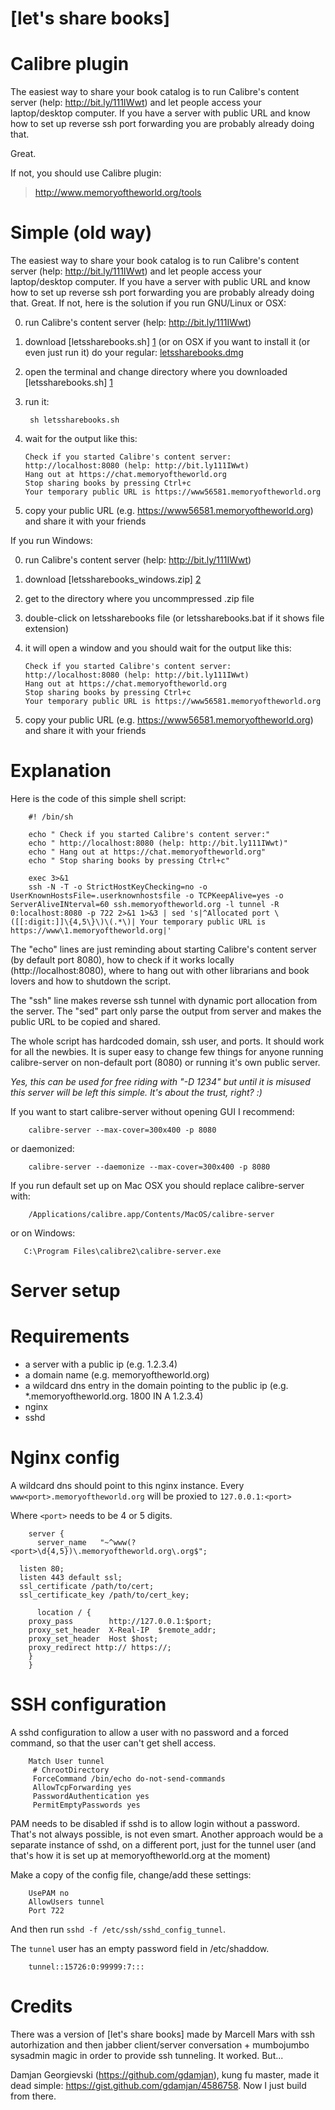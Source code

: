 [let's share books]
===================

Calibre plugin
======

The easiest way to share your book catalog is to run Calibre's content server (help: http://bit.ly/111IWwt) and let people access your laptop/desktop computer. If you have a server with public URL and know how to set up reverse ssh port forwarding you are probably already doing that.

Great.

If not, you should use Calibre plugin:

> http://www.memoryoftheworld.org/tools


Simple (old way)
======

The easiest way to share your book catalog is to run Calibre's content server (help: http://bit.ly/111IWwt) and let people access your laptop/desktop computer. If you have a server with public URL and know how to set up reverse ssh port forwarding you are probably already doing that. Great. If not, here is the solution if you run GNU/Linux or OSX:

 0. run Calibre's content server (help: http://bit.ly/111IWwt) 
 1. download [letssharebooks.sh] [1] (or on OSX if you want to install it (or even just run it) do your regular: [letssharebooks.dmg][3] 
 
 2. open the terminal and change directory where you downloaded [letssharebooks.sh] [1] 
 3. run it: 

         sh letssharebooks.sh

 4. wait for the output like this:
        
        Check if you started Calibre's content server:
        http://localhost:8080 (help: http://bit.ly111IWwt)
        Hang out at https://chat.memoryoftheworld.org
        Stop sharing books by pressing Ctrl+c
        Your temporary public URL is https://www56581.memoryoftheworld.org

 5. copy your public URL (e.g. https://www56581.memoryoftheworld.org) and share it with your friends

If you run Windows:

 0. run Calibre's content server (help: http://bit.ly/111IWwt) 
 1. download [letssharebooks_windows.zip] [2]
 2. get to the directory where you uncommpressed .zip file
 3. double-click on letssharebooks file (or letssharebooks.bat if it shows file extension)
 4. it will open a window and you should wait for the output like this:
        
        Check if you started Calibre's content server:
        http://localhost:8080 (help: http://bit.ly111IWwt)
        Hang out at https://chat.memoryoftheworld.org
        Stop sharing books by pressing Ctrl+c
        Your temporary public URL is https://www56581.memoryoftheworld.org

 5. copy your public URL (e.g. https://www56581.memoryoftheworld.org) and share it with your friends


Explanation
===========

Here is the code of this simple shell script:

        #! /bin/sh

        echo " Check if you started Calibre's content server:"
        echo " http://localhost:8080 (help: http://bit.ly111IWwt)"
        echo " Hang out at https://chat.memoryoftheworld.org"
        echo " Stop sharing books by pressing Ctrl+c"

        exec 3>&1
        ssh -N -T -o StrictHostKeyChecking=no -o UserKnownHostsFile=.userknownhostsfile -o TCPKeepAlive=yes -o ServerAliveINterval=60 ssh.memoryoftheworld.org -l tunnel -R 0:localhost:8080 -p 722 2>&1 1>&3 | sed 's|^Allocated port \([[:digit:]]\{4,5\}\)\(.*\)| Your temporary public URL is https://www\1.memoryoftheworld.org|'
        
The "echo" lines are just reminding about starting Calibre's content server (by default port 8080), how to check if it works locally (http://localhost:8080), where to hang out with other librarians and book lovers and how to shutdown the script.

The "ssh" line makes reverse ssh tunnel with dynamic port allocation from the server. The "sed" part only parse the output from server and makes the public URL to be copied and shared.

The whole script has hardcoded domain, ssh user, and ports. It should work for all the newbies. It is super easy to change few things for anyone running calibre-server on non-default port (8080) or running it's own public server.

*Yes, this can be used for free riding with "-D 1234" but until it is misused this server will be left this simple. It's about the trust, right? :)*

If you want to start calibre-server without opening GUI I recommend:

        calibre-server --max-cover=300x400 -p 8080
        
or daemonized:

        calibre-server --daemonize --max-cover=300x400 -p 8080

If you run default set up on Mac OSX you should replace calibre-server with:

        /Applications/calibre.app/Contents/MacOS/calibre-server
        
or on Windows:

       C:\Program Files\calibre2\calibre-server.exe       

Server setup
============

Requirements
============

 * a server with a public ip (e.g. 1.2.3.4)
 * a domain name (e.g. memoryoftheworld.org)
 * a wildcard dns entry in the domain pointing to the public ip 
  (e.g. *.memoryoftheworld.org.    1800    IN  A   1.2.3.4)
 * nginx
 * sshd

Nginx config
============

A wildcard dns should point to this nginx instance.
Every `www<port>.memoryoftheworld.org` will be proxied to `127.0.0.1:<port>`

Where `<port>` needs to be 4 or 5 digits.


        server {
          server_name   "~^www(?<port>\d{4,5})\.memoryoftheworld.org\.org$";

	  listen 80;
	  listen 443 default ssl;
	  ssl_certificate /path/to/cert;
	  ssl_certificate_key /path/to/cert_key;

          location / {
		proxy_pass        http://127.0.0.1:$port;
		proxy_set_header  X-Real-IP  $remote_addr;
		proxy_set_header  Host $host;
		proxy_redirect http:// https://;
		}
        }



SSH configuration
=================

A sshd configuration to allow a user with no password and a forced command, so that the user can't get shell access.

        Match User tunnel
         # ChrootDirectory
         ForceCommand /bin/echo do-not-send-commands
         AllowTcpForwarding yes
         PasswordAuthentication yes
         PermitEmptyPasswords yes

PAM needs to be disabled if sshd is to allow login without a password. That's not always possible, is not even smart. Another approach would be a separate instance of sshd, on a different port, just for the tunnel user (and that's how it is set up at memoryoftheworld.org at the moment)

Make a copy of the config file, change/add these settings:

        UsePAM no
        AllowUsers tunnel
        Port 722

And then run `sshd -f /etc/ssh/sshd_config_tunnel`.

The `tunnel` user has an empty password field in /etc/shaddow.

        tunnel::15726:0:99999:7:::

Credits
=======

There was a version of [let's share books] made by Marcell Mars with ssh autorhization and then jabber client/server conversation + mumbojumbo sysadmin magic in order to provide ssh tunneling. It worked. But...

Damjan Georgievski (https://github.com/gdamjan), kung fu master, made it dead simple: https://gist.github.com/gdamjan/4586758. Now I just build from there.

[1]: https://raw.github.com/marcellmars/letssharebooks/master/letssharebooks.sh    "letssharebooks.sh"
[2]: https://github.com/marcellmars/letssharebooks/raw/master/windows/letssharebooks_windows.zip "letssharebooks_windows.zip"
[3]:https://raw.github.com/marcellmars/letssharebooks/master/osx/letssharebooks.dmg "letssharebooks.dmg"
